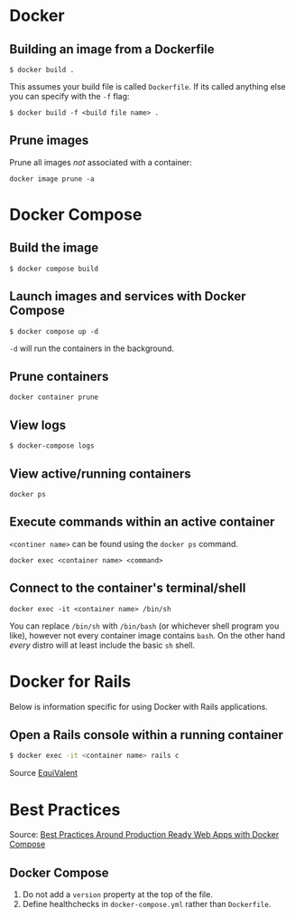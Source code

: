 # Docker

## Building an image from a Dockerfile

```
$ docker build .
```

This assumes your build file is called `Dockerfile`. If its called anything else you can specify with the `-f` flag:

```
$ docker build -f <build file name> .
```

## Prune images

Prune all images _not_ associated with a container:

```
docker image prune -a
```

# Docker Compose

## Build the image

```
$ docker compose build
```

## Launch images and services with Docker Compose

```
$ docker compose up -d
```

`-d` will run the containers in the background.

## Prune containers

```
docker container prune
```

## View logs

```
$ docker-compose logs
```

## View active/running containers

```
docker ps
```

## Execute commands within an active container

`<continer name>` can be found using the `docker ps` command.

```
docker exec <container name> <command>
```

## Connect to the container's terminal/shell

```
docker exec -it <container name> /bin/sh
```

You can replace `/bin/sh` with `/bin/bash` (or whichever shell program you like), however not every container image contains `bash`. On the other hand *every* distro will at least include the basic `sh` shell.

# Docker for Rails

Below is information specific for using Docker with Rails applications.

## Open a Rails console within a running container

```bash
$ docker exec -it <container name> rails c
```
Source [EquiValent](https://blog.eq8.eu/til/how-to-lunch-rails-console-in-specific-docker-container.html)

# Best Practices

Source: [Best Practices Around Production Ready Web Apps with Docker Compose](https://nickjanetakis.com/blog/best-practices-around-production-ready-web-apps-with-docker-compose)

## Docker Compose

1. Do not add a `version` property at the top of the file.
2. Define healthchecks in `docker-compose.yml` rather than `Dockerfile`.
